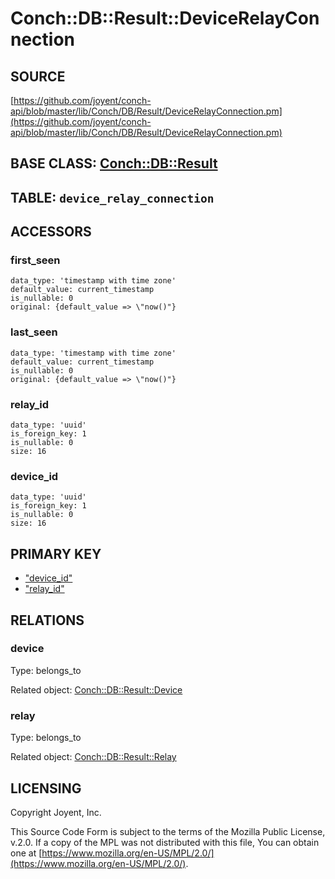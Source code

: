 # Conch::DB::Result::DeviceRelayConnection

## SOURCE

[https://github.com/joyent/conch-api/blob/master/lib/Conch/DB/Result/DeviceRelayConnection.pm](https://github.com/joyent/conch-api/blob/master/lib/Conch/DB/Result/DeviceRelayConnection.pm)

## BASE CLASS: [Conch::DB::Result](../modules/Conch%3A%3ADB%3A%3AResult)

## TABLE: `device_relay_connection`

## ACCESSORS

### first\_seen

```
data_type: 'timestamp with time zone'
default_value: current_timestamp
is_nullable: 0
original: {default_value => \"now()"}
```

### last\_seen

```
data_type: 'timestamp with time zone'
default_value: current_timestamp
is_nullable: 0
original: {default_value => \"now()"}
```

### relay\_id

```
data_type: 'uuid'
is_foreign_key: 1
is_nullable: 0
size: 16
```

### device\_id

```
data_type: 'uuid'
is_foreign_key: 1
is_nullable: 0
size: 16
```

## PRIMARY KEY

- ["device\_id"](#device_id)
- ["relay\_id"](#relay_id)

## RELATIONS

### device

Type: belongs\_to

Related object: [Conch::DB::Result::Device](../modules/Conch%3A%3ADB%3A%3AResult%3A%3ADevice)

### relay

Type: belongs\_to

Related object: [Conch::DB::Result::Relay](../modules/Conch%3A%3ADB%3A%3AResult%3A%3ARelay)

## LICENSING

Copyright Joyent, Inc.

This Source Code Form is subject to the terms of the Mozilla Public License,
v.2.0. If a copy of the MPL was not distributed with this file, You can obtain
one at [https://www.mozilla.org/en-US/MPL/2.0/](https://www.mozilla.org/en-US/MPL/2.0/).
